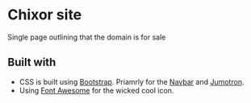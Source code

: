 # Chixor site

Single page outlining that the domain is for sale

## Built with

* CSS is built using [Bootstrap](https://getbootstrap.com/). Priamrly for the [Navbar](https://getbootstrap.com/docs/4.3/components/navbar/) and [Jumotron](https://getbootstrap.com/docs/4.3/components/jumbotron/).
* Using [Font Awesome](https://fontawesome.com/) for the wicked cool icon.